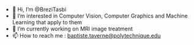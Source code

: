 - 👋 Hi, I’m @BreziTasbi
- 👀 I’m interested in Computer Vision, Computer Graphics and Machine Learning that apply to them
- 🌱 I’m currently working on MRI image treatment
- 📫 How to reach me : baptiste.taverne@polytechnique.edu

<!---
BreziTasbi/BreziTasbi is a ✨ special ✨ repository because its `README.md` (this file) appears on your GitHub profile.
You can click the Preview link to take a look at your changes.
--->
